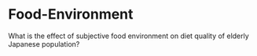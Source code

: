 # Food-Environment
What is the effect of subjective food environment on diet quality of elderly Japanese population?
